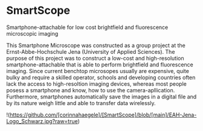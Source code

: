 # SmartScope
Smartphone-attachable for low cost brightfield and fluorescence microscopic imaging

This Smartphone Microscope was constructed as a group project at the Ernst-Abbe-Hochschule Jena (University of Applied Sciences). The purpose of this project was to construct a low-cost and high-resolution smartphone-attachable that is able to perform brightfield and fluorescence imaging. 
Since current benchtop microsopes usually are expensive, quite bulky and require a skilled operator, schools and developing countries often lack the access to high-resoltion imaging devices, whereas most people posess a smartphone and know, how to use the camera-apllication. Furthermore, smartphones automatically save the images in a digital file and by its nature weigh little and able to transfer data wirelessly.

!(https://github.com/[corinnahaegele]/[SmartScope]/blob/[main]/EAH-Jena-Logo_Schwarz.jpg?raw=true)
